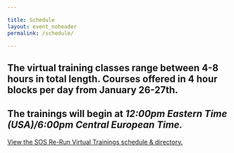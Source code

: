```yaml
---

title: Schedule
layout: event_noheader
permalink: /schedule/

---
```

## The virtual training classes range between 4-8 hours in total length. Courses offered in 4 hour blocks per day from January 26-27th. 

## The trainings will begin at ***12:00pm Eastern Time (USA)/6:00pm Central European Time.***
<a id="sched-embed" href="//sosrerunvirtualtrainings202.sched.com/list/descriptions/">View the SOS Re-Run Virtual Trainings schedule &amp; directory.</a><script type="text/javascript" src="//sosrerunvirtualtrainings202.sched.com/js/embed.js"></script>
